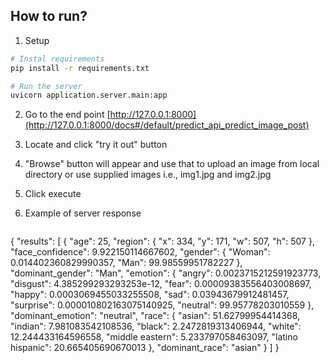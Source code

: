 ## How to run?

1. Setup
```bash
# Instal requirements
pip install -r requirements.txt

# Run the server
uvicorn application.server.main:app
```

2. Go to the end point
[http://127.0.0.1:8000](http://127.0.0.1:8000/docs#/default/predict_api_predict_image_post) 

3. Locate and click "try it out" button

4. "Browse" button will appear and use that to upload an image from local directory or use supplied images i.e., img1.jpg and img2.jpg

5. Click execute

6. Example of server response

   ```
{
  "results": [
    {
      "age": 25,
      "region": {
        "x": 334,
        "y": 171,
        "w": 507,
        "h": 507
      },
      "face_confidence": 9.922150114667602,
      "gender": {
        "Woman": 0.014402360829990357,
        "Man": 99.98559951782227
      },
      "dominant_gender": "Man",
      "emotion": {
        "angry": 0.0023715212591923773,
        "disgust": 4.385299293293253e-12,
        "fear": 0.00009383556403008697,
        "happy": 0.0003069455033255508,
        "sad": 0.03943679912481457,
        "surprise": 0.000010802163075140925,
        "neutral": 99.95778203010559
      },
      "dominant_emotion": "neutral",
      "race": {
        "asian": 51.62799954414368,
        "indian": 7.981083542108536,
        "black": 2.2472819313406944,
        "white": 12.244433164596558,
        "middle eastern": 5.233797058463097,
        "latino hispanic": 20.665405690670013
      },
      "dominant_race": "asian"
    }
  ]
}
   ```
